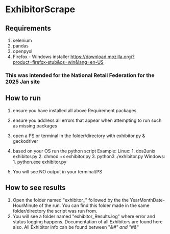 # ExhibitorScrape
## Requirements
1. selenium
2. pandas
3. openpyxl
4. Firefox - Windows installer https://download.mozilla.org/?product=firefox-stub&os=win&lang=en-US

### This was intended for the National Retail Federation for the 2025 Jan site

## How to run
1. ensure you have installed all above Requirement packages
2. ensure you address all errors that appear when attempting to run such as missing packages

1. open a PS or terminal in the folder/directory with exhibitor.py & geckodriver
2. based on your OS run the python script
    Example:
        Linux: 
            1. dos2unix exhibitor.py
            2. chmod +x exhibitor.py
            3. python3 ./exhibitor.py
        Windows:
            1. python.exe exhibitor.py
3. You will see NO output in your terminal/PS


## How to see results
1. Open the folder named "exhibitor_" followed by the the YearMonthDate-HourMinute of the run. You can find this folder made in the same folder/directory the script was run from.
2. You will see a folder named "exhibitor_Results.log" where error and status logging happens. Documentation of all Exhibitors are found here also.
    All Exhibitor info can be found between "*&#" and "#&*"
